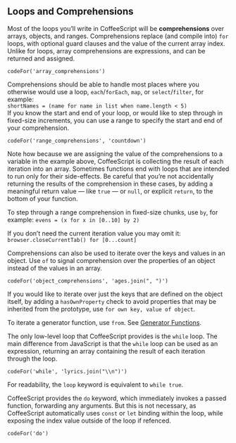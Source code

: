 ## Loops and Comprehensions

Most of the loops you’ll write in CoffeeScript will be **comprehensions** over arrays, objects, and ranges. Comprehensions replace (and compile into) `for` loops, with optional guard clauses and the value of the current array index. Unlike for loops, array comprehensions are expressions, and can be returned and assigned.

```
codeFor('array_comprehensions')
```

Comprehensions should be able to handle most places where you otherwise would use a loop, `each`/`forEach`, `map`, or `select`/`filter`, for example:<br>
`shortNames = (name for name in list when name.length < 5)`<br>
If you know the start and end of your loop, or would like to step through in fixed-size increments, you can use a range to specify the start and end of your comprehension.

```
codeFor('range_comprehensions', 'countdown')
```

Note how because we are assigning the value of the comprehensions to a variable in the example above, CoffeeScript is collecting the result of each iteration into an array. Sometimes functions end with loops that are intended to run only for their side-effects. Be careful that you’re not accidentally returning the results of the comprehension in these cases, by adding a meaningful return value — like `true` — or `null`, or explicit `return`, to the bottom of your function.

To step through a range comprehension in fixed-size chunks, use `by`, for example:
`evens = (x for x in [0..10] by 2)`

If you don’t need the current iteration value you may omit it:
`browser.closeCurrentTab() for [0...count]`

Comprehensions can also be used to iterate over the keys and values in an object. Use `of` to signal comprehension over the properties of an object instead of the values in an array.

```
codeFor('object_comprehensions', 'ages.join(", ")')
```

If you would like to iterate over just the keys that are defined on the object itself, by adding a `hasOwnProperty` check to avoid properties that may be inherited from the prototype, use `for own key, value of object`.

To iterate a generator function, use `from`. See [Generator Functions](#generator-iteration).

The only low-level loop that CoffeeScript provides is the `while` loop. The main difference from JavaScript is that the `while` loop can be used as an expression, returning an array containing the result of each iteration through the loop.

```
codeFor('while', 'lyrics.join("\\n")')
```

For readability, the `loop` keyword is equivalent to `while true`.

CoffeeScript provides the `do` keyword, which immediately invokes a passed function, forwarding any arguments. But this is not necessary, as CoffeeScript automatically uses `const` or `let` binding within the loop, while exposing the index value outside of the loop if refenced.

```
codeFor('do')
```


